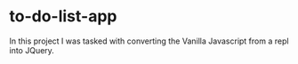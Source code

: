 # to-do-list-app

In this project I was tasked with converting the Vanilla Javascript from a repl into JQuery.
